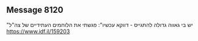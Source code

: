 ## Message 8120

"יש בי גאווה גדולה להתגייס - דווקא עכשיו":
פגשתי את הלוחמים העתידיים של צה"ל
https://www.idf.il/159203

